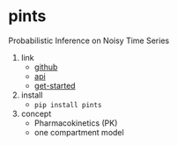 # pints

Probabilistic Inference on Noisy Time Series

1. link
   * [github](https://github.com/pints-team/pints)
   * [api](http://pints.readthedocs.io/)
   * [get-started](https://github.com/pints-team/pints/blob/main/examples/README.md)
2. install
   * `pip install pints`
3. concept
   * Pharmacokinetics (PK)
   * one compartment model
